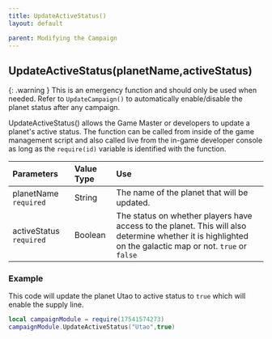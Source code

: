 ```yaml
---
title: UpdateActiveStatus()
layout: default

parent: Modifying the Campaign
---
```

<h2>UpdateActiveStatus(planetName,activeStatus)</h2>

{: .warning }
This is an emergency function and should only be used when needed. Refer to `UpdateCampaign()` to automatically enable/disable the planet status after any campaign.

UpdateActiveStatus() allows the Game Master or developers to update a planet's active status. The function can be called from inside of the game management script and also called live from the in-game developer console as long as the `require(id)` variable is identified with the function.

| Parameters     | Value Type | Use          |
|:---------------|:-----------|:-------------|
| planetName `required` | String     | The name of the planet that will be updated. |
| activeStatus `required`     | Boolean        | The status on whether players have access to the planet. This will also determine whether it is highlighted on the galactic map or not. `true` or `false` |

<h3>Example</h3>

This code will update the planet Utao to active status to `true` which will enable the supply line.

```lua
local campaignModule = require(17541574273)
campaignModule.UpdateActiveStatus("Utao",true)
```
